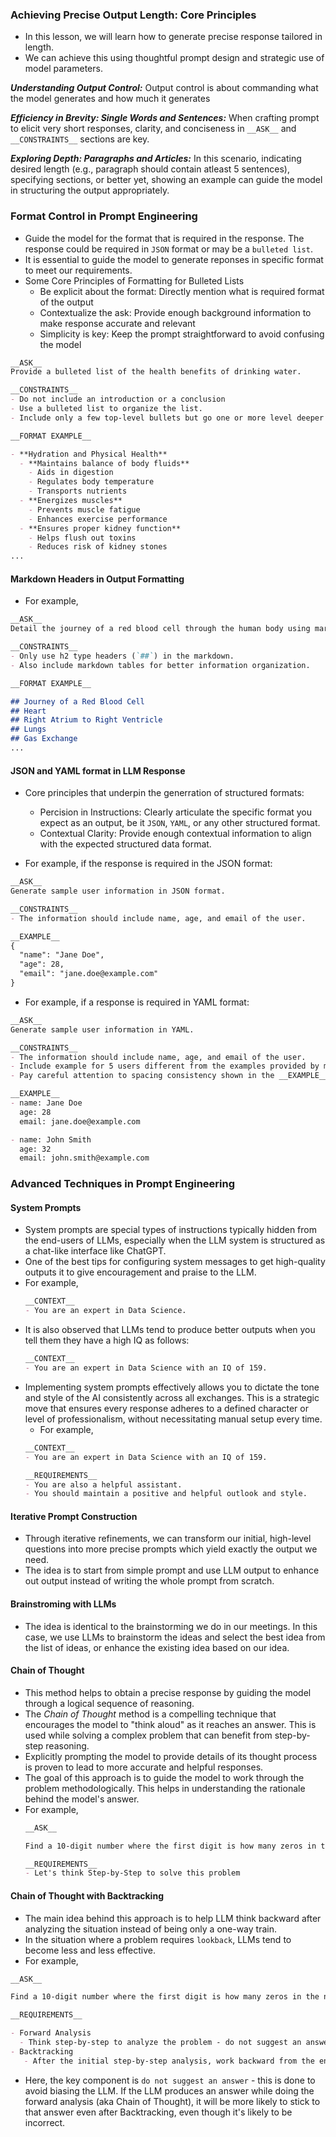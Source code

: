 ### Achieving Precise Output Length: Core Principles
- In this lesson, we will learn how to generate precise response tailored in length.
- We can achieve this using thoughtful prompt design and strategic use of model parameters.

**_Understanding Output Control:_** Output control is about commanding what the model generates and how much it generates

**_Efficiency in Brevity: Single Words and Sentences:_** When crafting prompt to elicit very short responses, clarity, and conciseness in `__ASK__` and `__CONSTRAINTS__` sections are key. 

**_Exploring Depth: Paragraphs and Articles:_** In this scenario, indicating desired length (e.g., paragraph should contain atleast 5 sentences), specifying sections, or better yet, showing an example can guide the model in structuring the output appropriately.

### Format Control in Prompt Engineering
- Guide the model for the format that is required in the response. The response could be required in `JSON` format or may be a `bulleted list`.
- It is essential to guide the model to generate reponses in specific format to meet our requirements.
- Some Core Principles of Formatting for Bulleted Lists
  - Be explicit about the format: Directly mention what is required format of the output
  - Contextualize the ask: Provide enough background information to make response accurate and relevant
  - Simplicity is key: Keep the prompt straightforward to avoid confusing the model

```markdown
__ASK__
Provide a bulleted list of the health benefits of drinking water.

__CONSTRAINTS__
- Do not include an introduction or a conclusion
- Use a bulleted list to organize the list.
- Include only a few top-level bullets but go one or more level deeper to add sub-bullets.

__FORMAT EXAMPLE__

- **Hydration and Physical Health**
  - **Maintains balance of body fluids**
    - Aids in digestion
    - Regulates body temperature
    - Transports nutrients
  - **Energizes muscles**
    - Prevents muscle fatigue
    - Enhances exercise performance
  - **Ensures proper kidney function**
    - Helps flush out toxins
    - Reduces risk of kidney stones
...
```

#### Markdown Headers in Output Formatting
- For example,
```markdown
__ASK__
Detail the journey of a red blood cell through the human body using markdown headers for each organ system it passes through.

__CONSTRAINTS__
- Only use h2 type headers (`##`) in the markdown.
- Also include markdown tables for better information organization.

__FORMAT EXAMPLE__

## Journey of a Red Blood Cell
## Heart
## Right Atrium to Right Ventricle
## Lungs
## Gas Exchange
...
```

#### JSON and YAML format in LLM Response
- Core principles that underpin the generration of structured formats:
  - Percision in Instructions: Clearly articulate the specific format you expect as an output, be it `JSON`, `YAML`, or any other structured format.
  - Contextual Clarity: Provide enough contextual information to align with the expected structured data format.

- For example, if the response is required in the JSON format:
```markdown
__ASK__
Generate sample user information in JSON format.

__CONSTRAINTS__
- The information should include name, age, and email of the user.

__EXAMPLE__
{
  "name": "Jane Doe",
  "age": 28,
  "email": "jane.doe@example.com"
}
```

- For example, if a response is required in YAML format:
```markdown
__ASK__
Generate sample user information in YAML.

__CONSTRAINTS__
- The information should include name, age, and email of the user.
- Include example for 5 users different from the examples provided by me.
- Pay careful attention to spacing consistency shown in the __EXAMPLE__ to ensure proper YAML syntax.

__EXAMPLE__
- name: Jane Doe
  age: 28
  email: jane.doe@example.com

- name: John Smith
  age: 32
  email: john.smith@example.com
```

### Advanced Techniques in Prompt Engineering

#### System Prompts
- System prompts are special types of instructions typically hidden from the end-users of LLMs, especially when the LLM system is structured as a chat-like interface like ChatGPT.
- One of the best tips for configuring system messages to get high-quality outputs it to give encouragement and praise to the LLM.
- For example,
  ```markdown
  __CONTEXT__
  - You are an expert in Data Science.
  ```
- It is also observed that LLMs tend to produce better outputs when you tell them they have a high IQ as follows:
  ```markdown
  __CONTEXT__
  - You are an expert in Data Science with an IQ of 159.
  ```
- Implementing system prompts effectively allows you to dictate the tone and style of the AI consistently across all exchanges. This is a strategic move that ensures every response adheres to a defined character or level of professionalism, without necessitating manual setup every time. 
  - For example,
  ```markdown
  __CONTEXT__
  - You are an expert in Data Science with an IQ of 159.
  
  __REQUIREMENTS__
  - You are also a helpful assistant.
  - You should maintain a positive and helpful outlook and style.
  ```
#### Iterative Prompt Construction
- Through iterative refinements, we can transform our initial, high-level questions into more precise prompts which yield exactly the output we need.
- The idea is to start from simple prompt and use LLM output to enhance out output instead of writing the whole prompt from scratch.

#### Brainstroming with LLMs
- The idea is identical to the brainstorming we do in our meetings. In this case, we use LLMs to brainstorm the ideas and select the best idea from the list of ideas, or enhance the existing idea based on our idea.

#### Chain of Thought
- This method helps to obtain a precise response by guiding the model through a logical sequence of reasoning. 
- The _Chain of Thought_ method is a compelling technique that encourages the model to "think aloud" as it reaches an answer. This is used while solving a complex problem that can benefit from step-by-step reasoning.
- Explicitly prompting the model to provide details of its thought process is proven to lead to more accurate and helpful responses. 
- The goal of this approach is to guide the model to work through the problem methodologically. This helps in understanding the rationale behind the model's answer.
- For example,
  ```markdown
  __ASK__
  
  Find a 10-digit number where the first digit is how many zeros in the number, the second digit is how many 1s in the number etc. until the tenth digit which is how many 9s in the number.
  
  __REQUIREMENTS__
  - Let's think Step-by-Step to solve this problem
  ```

#### Chain of Thought with Backtracking
- The main idea behind this approach is to help LLM think backward after analyzing the situation instead of being only a one-way train. 
- In the situation where a problem requires `lookback`, LLMs tend to become less and less effective.
- For example,
```markdown
__ASK__

Find a 10-digit number where the first digit is how many zeros in the number, the second digit is how many 1s in the number etc. until the tenth digit which is how many 9s in the number.

__REQUIREMENTS__

- Forward Analysis
  - Think step-by-step to analyze the problem - do not suggest an answer.
- Backtracking
   - After the initial step-by-step analysis, work backward from the end to come up with the answer.
```
  - Here, the key component is `do not suggest an answer` - this is done to avoid biasing the LLM.   If the LLM produces an answer while doing the forward analysis (aka Chain of Thought), it will be more likely to stick to that answer even after Backtracking, even though it's likely to be incorrect.